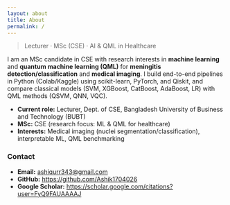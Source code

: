```yaml
---
layout: about
title: About
permalink: /
---
```


> Lecturer · MSc (CSE) · AI & QML in Healthcare

I am an MSc candidate in CSE with research interests in **machine learning** and **quantum machine learning (QML)** for
**meningitis detection/classification** and **medical imaging**. I build end-to-end pipelines in Python (Colab/Kaggle)
using scikit-learn, PyTorch, and Qiskit, and compare classical models (SVM, XGBoost, CatBoost, AdaBoost, LR) with QML
methods (QSVM, QNN, VQC).

- **Current role:** Lecturer, Dept. of CSE, Bangladesh University of Business and Technology (BUBT)
- **MSc:** CSE (research focus: ML & QML for healthcare)
- **Interests:** Medical imaging (nuclei segmentation/classification), interpretable ML, QML benchmarking

### Contact
- **Email:** <ashiqurr343@gmail.com>
- **GitHub:** <https://github.com/Ashik1704026>
- **Google Scholar:** <https://scholar.google.com/citations?user=FyQ9FAUAAAAJ>
